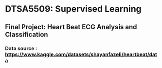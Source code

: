 # DTSA5509: Supervised Learning
## Final Project: Heart Beat ECG Analysis and Classification
### Data source : https://www.kaggle.com/datasets/shayanfazeli/heartbeat/data
